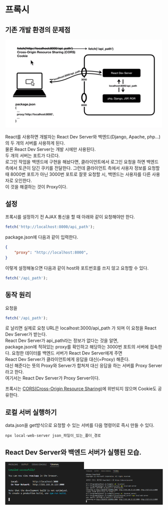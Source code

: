 # 프록시

## 기존 개발 환경의 문제점

<img src="./proxy.png" alt="proxy map" title="프록시 동작 원리"></img>

React를 사용하면 개발자는 React Dev Server와 백엔드(Django, Apache, php...)의 두 개의 서버를 사용하게 된다.<br>
물론 React Dev Server는 개발 시에만 사용된다.<br>
두 개의 서버는 포트가 다르다.<br>
로그인 작업을 백엔드에 구현을 해놨다면, 클라이언트에서 로그인 요청을 하면 백엔드 측에서 토큰이 담긴 쿠키를 전달한다. 그런데 클라이언트 측에서 사용자 정보를 요청할 때 8000번 포트가 아닌 3000번 포트로 잘못 요청할 시, 백엔드는 사용자를 다른 사용자로 오인한다.<br> 
이 것을 해결하는 것이 Proxy이다.

## 설정

프록시를 설정하기 전 AJAX 통신을 할 때 아래와 같이 요청해야만 한다.

```javascript
fetch('http://localhost:8000/api_path');
```
package.json에 다음과 같이 입력한다.
```json
{
    "proxy": "http://localhost:8000", 
}
```

이렇게 설정해놓으면  다음과 같이 host와 포트번호를 쓰지 않고 요청할 수 있다.
```javascript
fetch('/api_path');
```

## 동작 원리
요청을 
```javascript 
fetch('/api_path');
```
로 날리면 실제로 요청 URL은 localhost:3000/api_path 가 되며
이 요청을 React Dev Server가 받는다.<br>
React Dev Server가 api_path라는 정보가 없다는 것을 알면, <br>
package.json에 적혀있는 proxy를 확인하고 해당하는 3000번 포트의 서버에 접속한다.
요청한 데이터를 백엔드 서버가 React Dev Server에게 주면<br>
React Dev Server가 클라이언트에게 응답을 대신(=Proxy) 해준다.<br>
대신 해준다는 뜻의 Proxy와 Server가 합쳐져 대신 응답을 하는 서버를 Proxy Server라고 한다.<br>
여기서는 React Dev Server가 Proxy Server이다.<br>

프록시는 [CORS(Cross-Origin Resource Sharing)](https://developer.mozilla.org/ko/docs/Web/HTTP/CORS)에 위반되지 않으며 Cookie도 공유한다.

## 로컬 서버 실행하기

data.json을 get방식으로 요청할 수 있는 서버를 다음 명령어로 즉시 만들 수 있다.
```
npx local-web-server json_파일이_있는_폴더_경로
```

## React Dev Server와 백엔드 서버가 실행된 모습.
<img src="./react_dev.png" width="50%"></img><img src="./backend.png" width="50%"></img>